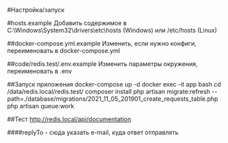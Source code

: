 #Настройка/запуск

#hosts.example Добавить содержимое в C:\Windows\System32\drivers\etc\hosts (Windows) или /etc/hosts (Linux)

##docker-compose.yml.example Изменить, если нужно конфиги, переименовать в docker-compose.yml

##code/redis.test/.env.example Изменить параметры окружения, переименовать в .env

##Запуск приложения
docker-compose up -d
docker exec -it app bash
cd /data/redis.local/redis.test/
composer install
php artisan migrate:refresh --path=./database/migrations/2021_11_05_201901_create_requests_table.php
php artisan queue:work

##Тест
http://redis.local/api/documentation

####replyTo - сюда указать e-mail, куда ответ отправлять